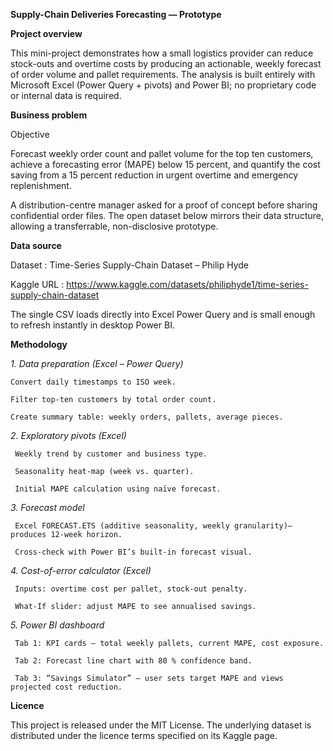 **Supply-Chain Deliveries Forecasting — Prototype**

**Project overview**

This mini-project demonstrates how a small logistics provider can reduce stock-outs and overtime costs by producing an actionable, weekly forecast of order volume and pallet requirements.
The analysis is built entirely with Microsoft Excel (Power Query + pivots) and Power BI; no proprietary code or internal data is required.

**Business problem**

Objective

Forecast weekly order count and pallet volume for the top ten customers, achieve a forecasting error (MAPE) below 15 percent, and quantify the cost saving from a 15 percent reduction in urgent overtime and emergency replenishment.

A distribution-centre manager asked for a proof of concept before sharing confidential order files. The open dataset below mirrors their data structure, allowing a transferrable, non-disclosive prototype.

**Data source**

Dataset : Time-Series Supply-Chain Dataset – Philip Hyde

Kaggle URL : https://www.kaggle.com/datasets/philiphyde1/time-series-supply-chain-dataset

The single CSV loads directly into Excel Power Query and is small enough to refresh instantly in desktop Power BI.

**Methodology**

_1. Data preparation (Excel – Power Query)_

    Convert daily timestamps to ISO week.
    
    Filter top-ten customers by total order count.
    
    Create summary table: weekly orders, pallets, average pieces.
    

_2. Exploratory pivots (Excel)_

     Weekly trend by customer and business type.
     
     Seasonality heat-map (week vs. quarter).
     
     Initial MAPE calculation using naïve forecast.
     

_3. Forecast model_

     Excel FORECAST.ETS (additive seasonality, weekly granularity)– produces 12-week horizon.
     
     Cross-check with Power BI’s built-in forecast visual.
     

_4. Cost-of-error calculator (Excel)_

     Inputs: overtime cost per pallet, stock-out penalty.
     
     What-If slider: adjust MAPE to see annualised savings.
     

_5. Power BI dashboard_

     Tab 1: KPI cards – total weekly pallets, current MAPE, cost exposure.
     
     Tab 2: Forecast line chart with 80 % confidence band.
     
     Tab 3: “Savings Simulator” – user sets target MAPE and views projected cost reduction.
     

**Licence**

This project is released under the MIT License. The underlying dataset is distributed under the licence terms specified on its Kaggle page.
